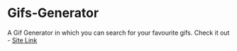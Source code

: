 # Gifs-Generator
A Gif Generator in which you can search for your favourite gifs.
Check it out - [Site Link](https://sharp-pasteur-474f9d.netlify.app/)
